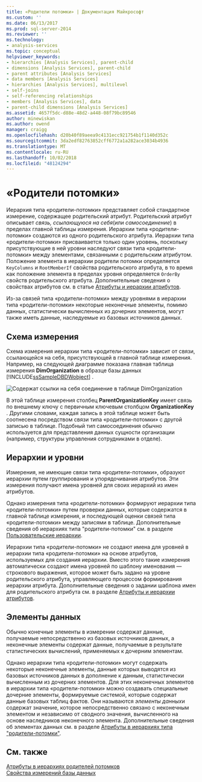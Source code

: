 ```yaml
---
title: «Родители потомки» | Документация Майкрософт
ms.custom: ''
ms.date: 06/13/2017
ms.prod: sql-server-2014
ms.reviewer: ''
ms.technology:
- analysis-services
ms.topic: conceptual
helpviewer_keywords:
- hierarchies [Analysis Services], parent-child
- dimensions [Analysis Services], parent-child
- parent attributes [Analysis Services]
- data members [Analysis Services]
- hierarchies [Analysis Services], multilevel
- self-joins
- self-referencing relationships
- members [Analysis Services], data
- parent-child dimensions [Analysis Services]
ms.assetid: 4657f5dc-d88e-48d2-a448-08f79bc89546
author: minewiskan
ms.author: owend
manager: craigg
ms.openlocfilehash: d20b40f89aeea9c4131ecc921754b1f1140d352c
ms.sourcegitcommit: 3da2edf82763852cff6772a1a282ace3034b4936
ms.translationtype: MT
ms.contentlocale: ru-RU
ms.lasthandoff: 10/02/2018
ms.locfileid: "48124294"
---
```

# <a name="parent-child-hierarchy"></a>«Родители потомки»
  Иерархия типа «родители-потомки» представляет собой стандартное измерение, содержащее родительский атрибут. Родительский атрибут описывает *связь, ссылающуюся на себя*(или *самосоединение*) в пределах главной таблицы измерения. Иерархии типа «родители-потомки» создаются из одного родительского атрибута. Иерархии типа «родители-потомки» присваивается только один уровень, поскольку присутствующие в ней уровни наследуют связи типа «родители-потомки» между элементами, связанными с родительским атрибутом. Положение элемента в иерархии родители потомки определяется `KeyColumns` и `RootMemberIf` свойства родительского атрибута, в то время как положение элемента в пределах уровня определяется `OrderBy` свойств родительского атрибута. Дополнительные сведения о свойствах атрибутов см. в статье [Атрибуты и иерархии атрибутов](../multidimensional-models-olap-logical-dimension-objects/attributes-and-attribute-hierarchies.md).  
  
 Из-за связей типа «родители-потомки» между уровнями в иерархии типа «родители-потомки» некоторые неконечные элементы, помимо данных, статистически вычисленных из дочерних элементов, могут также иметь данные, наследуемые из базовых источников данных.  
  
## <a name="dimension-schema"></a>Схема измерения  
 Схема измерения иерархии типа «родители-потомки» зависит от связи, ссылающейся на себя, присутствующей в главной таблице измерения. Например, на следующей диаграмме показана главная таблица измерения **DimOrganization** в образце базы данных [!INCLUDE[ssSampleDBDWobject](../../includes/sssampledbdwobject-md.md)] .  
  
 ![Содержат ссылки на себя соединение в таблице DimOrganization](../dev-guide/media/dimorganization.gif "содержат ссылки на себя соединение в таблице DimOrganization")  
  
 В этой таблице измерения столбец **ParentOrganizationKey** имеет связь по внешнему ключу с первичным ключевым столбцом **OrganizationKey** . Другими словами, каждая запись в этой таблице может быть соотнесена посредством связи типа «родители-потомки» с другой записью в таблице. Подобный тип самосоединения обычно используется для представления данных сущности организации (например, структуры управления сотрудниками в отделе).  
  
## <a name="hierarchies-and-levels"></a>Иерархии и уровни  
 Измерения, не имеющие связи типа «родители-потомки», образуют иерархии путем группирования и упорядочивания атрибутов. Эти измерения получают имена уровней для своих иерархий из имен атрибутов.  
  
 Однако измерения типа «родители-потомки» формируют иерархии типа «родители-потомки» путем проверки данных, которые содержатся в главной таблице измерения, и последующей оценки связей типа «родители-потомки» между записями в таблице. Дополнительные сведения об иерархиях типа "родители-потомки" см. в разделе [Пользовательские иерархии](../multidimensional-models-olap-logical-dimension-objects/user-hierarchies.md).  
  
 Иерархии типа «родители-потомки» не создают имена для уровней в иерархии типа «родители-потомки» на основе атрибутов, используемых для создания иерархии. Вместо этого такие измерения автоматически создают имена уровней по шаблону именования — строкового выражения, которое может быть задано на уровне родительского атрибута, управляющего процессом формирования иерархии атрибута. Дополнительные сведения о задании шаблона имен для родительского атрибута см. в разделе [Атрибуты и иерархии атрибутов](../multidimensional-models-olap-logical-dimension-objects/attributes-and-attribute-hierarchies.md).  
  
## <a name="data-members"></a>Элементы данных  
 Обычно конечные элементы в измерении содержат данные, получаемые непосредственно из базовых источников данных, а неконечные элементы содержат данные, получаемые в результате статистических вычислений, применяемых к дочерним элементам.  
  
 Однако иерархии типа «родители-потомки» могут содержать некоторые неконечные элементы, данные которых выводятся из базовых источников данных в дополнение к данным, статистически вычисленным из дочерних элементов. Для этих неконечных элементов в иерархии типа «родители-потомки» можно создавать специальные дочерние элементы, формируемые системой, которые содержат данные базовых таблиц фактов. Они называются *элементы данных*и содержат значение, которое непосредственно связано с неконечным элементом и независимо от сводного значения, вычисленного на основе наследников неконечного элемента. Дополнительные сведения об элементах данных см. в разделе [Атрибуты в иерархиях типа "родители-потомки"](parent-child-dimension-attributes.md).  
  
## <a name="see-also"></a>См. также  
 [Атрибуты в иерархиях родителей потомков](parent-child-dimension-attributes.md)   
 [Свойства измерений базы данных](../multidimensional-models-olap-logical-dimension-objects/database-dimension-properties.md)  
  
  
